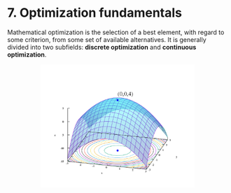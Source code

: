 # 7. Optimization fundamentals

Mathematical optimization is the selection of a best element, with regard to some criterion, from some set of available alternatives. It is generally divided into two subfields: **discrete optimization** and **continuous optimization**. 

<div style="text-align: center;">
  <img src="./images/optimization.png" alt="Chapter 7" width="70%">
</div>
